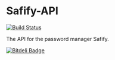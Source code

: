 Safify-API
==================

[![Build Status](https://travis-ci.org/erikdiessel/safify-api.png?branch=master)](https://travis-ci.org/erikdiessel/safify-api)

The API for the password manager Safify.


[![Bitdeli Badge](https://d2weczhvl823v0.cloudfront.net/erikdiessel/safify-api/trend.png)](https://bitdeli.com/free "Bitdeli Badge")

